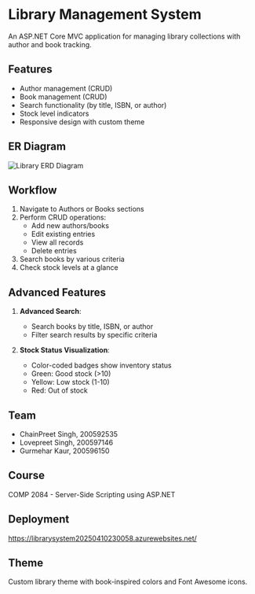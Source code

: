 # Library Management System

An ASP.NET Core MVC application for managing library collections with author and book tracking.

## Features
- Author management (CRUD)
- Book management (CRUD)
- Search functionality (by title, ISBN, or author)
- Stock level indicators
- Responsive design with custom theme

## ER Diagram
![Library ERD Diagram](library-erd.png)

## Workflow
1. Navigate to Authors or Books sections
2. Perform CRUD operations:
   - Add new authors/books
   - Edit existing entries
   - View all records
   - Delete entries
3. Search books by various criteria
4. Check stock levels at a glance

## Advanced Features
1. **Advanced Search**:
   - Search books by title, ISBN, or author
   - Filter search results by specific criteria

2. **Stock Status Visualization**:
   - Color-coded badges show inventory status
   - Green: Good stock (>10)
   - Yellow: Low stock (1-10)
   - Red: Out of stock

## Team
- ChainPreet Singh, 200592535
- Lovepreet Singh, 200597146
- Gurmehar Kaur, 200596150

## Course
COMP 2084 - Server-Side Scripting using ASP.NET

## Deployment
https://librarysystem20250410230058.azurewebsites.net/

## Theme
Custom library theme with book-inspired colors and Font Awesome icons.
